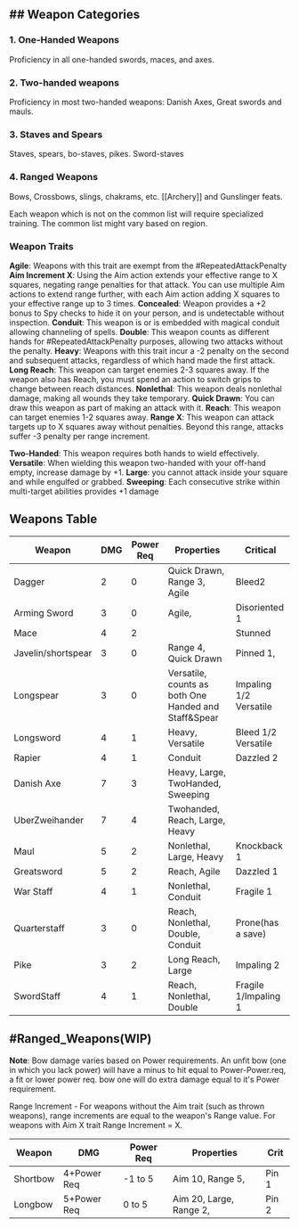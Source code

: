 ## ## Weapon Categories

### 1. One-Handed Weapons
Proficiency in all one-handed swords, maces, and axes.

### 2. Two-handed weapons
Proficiency in most two-handed weapons: Danish Axes, Great swords and mauls.

### 3. Staves and Spears
Staves, spears, bo-staves, pikes. Sword-staves

### 4. Ranged Weapons  
Bows, Crossbows, slings, chakrams, etc.
[[Archery]] and Gunslinger feats.


Each weapon which is not on the common list will require specialized training.
The common list might vary based on region.

### Weapon Traits
**Agile**: Weapons with this trait are exempt from the #RepeatedAttackPenalty 
**Aim Increment X**: Using the Aim action extends your effective range to X squares, negating range penalties for that attack. You can use multiple Aim actions to extend range further, with each Aim action adding X squares to your effective range up to 3 times.
**Concealed**: Weapon provides a +2 bonus to Spy checks to hide it on your person, and is undetectable without inspection.
**Conduit**: This weapon is or is embedded with magical conduit allowing channeling of spells. 
**Double**: This weapon counts as different hands for #RepeatedAttackPenalty purposes, allowing two attacks without the penalty. 
**Heavy**: Weapons with this trait incur a -2 penalty on the second and subsequent attacks, regardless of which hand made the first attack. 
**Long Reach**: This weapon can target enemies 2-3 squares away. If the weapon also has Reach, you must spend an action to switch grips to change between reach distances.
**Nonlethal**: This weapon deals nonlethal damage, making all wounds they take temporary.
**Quick Drawn**: You can draw this weapon as part of making an attack with it. 
**Reach**: This weapon can target enemies 1-2 squares away. 
**Range X**: This weapon can attack targets up to X squares away without penalties. Beyond this range, attacks suffer -3 penalty per range increment.

**Two-Handed**: This weapon requires both hands to wield effectively. 
**Versatile**: When wielding this weapon two-handed with your off-hand empty, increase damage by +1.
**Large**: you cannot attack inside your square and while engulfed or grabbed. 
**Sweeping**: Each consecutive strike within multi-target abilities provides +1 damage




## Weapons Table

| Weapon             | DMG | Power Req | Properties                                           | Critical               |
| ------------------ | --- | --------- | ---------------------------------------------------- | ---------------------- |
| Dagger             | 2   | 0         | Quick Drawn, Range 3, Agile                          | Bleed2                 |
| Arming Sword       | 3   | 0         | Agile,                                               | Disoriented 1          |
| Mace               | 4   | 2         |                                                      | Stunned                |
| Javelin/shortspear | 3   | 0         | Range 4, Quick Drawn                                 | Pinned 1,              |
| Longspear          | 3   | 0         | Versatile, counts as both One Handed and Staff&Spear | Impaling 1/2 Versatile |
| Longsword          | 4   | 1         | Heavy, Versatile                                     | Bleed 1/2 Versatile    |
| Rapier             | 4   | 1         | Conduit                                              | Dazzled 2              |
| Danish Axe         | 7   | 3         | Heavy, Large, TwoHanded, Sweeping                    |                        |
| UberZweihander     | 7   | 4         | Twohanded, Reach, Large, Heavy                       |                        |
| Maul               | 5   | 2         | Nonlethal, Large, Heavy                              | Knockback 1            |
| Greatsword         | 5   | 2         | Reach, Agile                                         | Dazzled 1              |
| War Staff          | 4   | 1         | Nonlethal, Conduit                                   | Fragile 1              |
| Quarterstaff       | 3   | 0         | Reach, Nonlethal, Double, Conduit                    | Prone(has a save)      |
| Pike               | 3   | 2         | Long Reach, Large                                    | Impaling 2             |
| SwordStaff         | 4   | 1         | Reach, Nonlethal, Double                             | Fragile 1/Impaling 1   |


##  #Ranged_Weapons(WIP)

**Note**: Bow damage varies based on Power requirements. An unfit bow (one in which you lack power) will have a minus to hit equal to Power-Power.req, 
a fit or lower power req. bow one will do extra damage equal to it's Power requirement. 

Range Increment - For weapons without the Aim trait (such as thrown weapons), range increments are equal to the weapon's Range value. For weapons with Aim X trait Range Increment = X.

| Weapon   | DMG         | Power Req | Properties              | Crit  |
| -------- | ----------- | --------- | ----------------------- | ----- |
| Shortbow | 4+Power Req | -1 to 5   | Aim 10, Range 5,        | Pin 1 |
| Longbow  | 5+Power Req | 0 to 5    | Aim 20, Large, Range 2, | Pin 2 |

